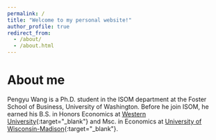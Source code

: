 ```yaml
---
permalink: /
title: "Welcome to my personal website!"
author_profile: true
redirect_from: 
  - /about/
  - /about.html
---
```


# About me 
Pengyu Wang is a Ph.D. student in the ISOM department at the Foster School of Business, University of Washington. Before he join ISOM, he earned his B.S. in Honors Economics at [Western University](https://www.uwo.ca/index.html){:target="_blank"} and Msc. in Economics at [University of Wisconsin-Madison](https://www.wisc.edu/){:target="_blank"}. 
